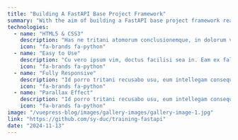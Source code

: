 ```yaml
---
title: "Building A FastAPI Base Project Framework"
summary: "With the aim of building a FastAPI base project framework ready for enterprise use while also helping those interested in learning FastAPI understand how to implement theoretical knowledge in real-world projects."
technologies:
  - name: "HTML5 & CSS3"
    description: "Has ne tritani atomorum conclusionemque, in dolorum volumus cotidieque eum. At vis choro neglegentur iudico"
    icon: "fa-brands fa-python"
  - name: "Easy to Use"
    description: "Cu vero ipsum vim, doctus facilisi sea in. Eam ex falli honestatis repudiandae, sit detracto mediocrem disputationi"
    icon: "fa-brands fa-python"
  - name: "Fully Responsive"
    description: "Id porro tritani recusabo usu, eum intellegam consequuntur et. Fugit debet ea sit, an pro nemore vivendum"
    icon: "fa-brands fa-python"
  - name: "Parallax Effect"
    description: "Id porro tritani recusabo usu, eum intellegam consequuntur et. Fugit debet ea sit, an pro nemore vivendum"
    icon: "fa-brands fa-python"
image: "/vuepress-blog/images/gallery-images/gallery-image-1.jpg"
link: "https://github.com/sy-duc/training-fastapi"
date: "2024-11-13"
---
```

